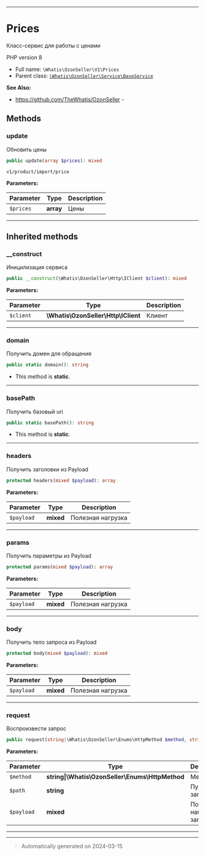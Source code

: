 ***

# Prices

Класс-сервис для работы
с ценами

PHP version 8

* Full name: `\Whatis\OzonSeller\V1\Prices`
* Parent class: [`\Whatis\OzonSeller\Service\BaseService`](../Service/BaseService.md)

**See Also:**

* https://github.com/TheWhatis/OzonSeller - 




## Methods


### update

Обновить цены

```php
public update(array $prices): mixed
```

`v1/product/import/price`






**Parameters:**

| Parameter | Type | Description |
|-----------|------|-------------|
| `$prices` | **array** | Цены |





***


## Inherited methods


### __construct

Иницилизация сервиса

```php
public __construct(\Whatis\OzonSeller\Http\IClient $client): mixed
```








**Parameters:**

| Parameter | Type | Description |
|-----------|------|-------------|
| `$client` | **\Whatis\OzonSeller\Http\IClient** | Клиент |





***

### domain

Получить домен для обращения

```php
public static domain(): string
```



* This method is **static**.








***

### basePath

Получить базовый uri

```php
public static basePath(): string
```



* This method is **static**.








***

### headers

Получить заголовки из Payload

```php
protected headers(mixed $payload): array
```








**Parameters:**

| Parameter | Type | Description |
|-----------|------|-------------|
| `$payload` | **mixed** | Полезная нагрузка |





***

### params

Получить параметры из Payload

```php
protected params(mixed $payload): array
```








**Parameters:**

| Parameter | Type | Description |
|-----------|------|-------------|
| `$payload` | **mixed** | Полезная нагрузка |





***

### body

Получить тело запроса из Payload

```php
protected body(mixed $payload): mixed
```








**Parameters:**

| Parameter | Type | Description |
|-----------|------|-------------|
| `$payload` | **mixed** | Полезная нагрузка |





***

### request

Воспроизвести запрос

```php
public request(string|\Whatis\OzonSeller\Enums\HttpMethod $method, string $path, mixed $payload = null): mixed
```








**Parameters:**

| Parameter | Type | Description |
|-----------|------|-------------|
| `$method` | **string&#124;\Whatis\OzonSeller\Enums\HttpMethod** | Метод |
| `$path` | **string** | Путь до запроса |
| `$payload` | **mixed** | Полезная нагрузка запроса |





***


***
> Automatically generated on 2024-03-15
